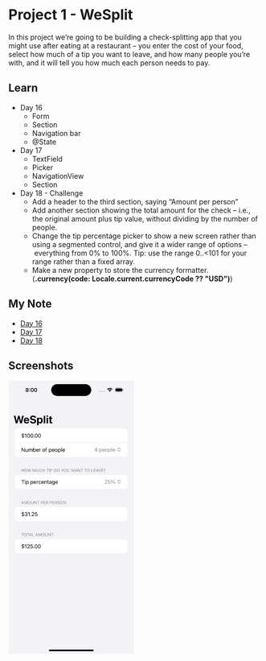 # **Project 1 - WeSplit**

In this project we’re going to be building a check-splitting app that you might use after eating at a restaurant – you enter the cost of your food, select how much of a tip you want to leave, and how many people you’re with, and it will tell you how much each person needs to pay.

## **Learn**

- Day 16
    - Form
    - Section
    - Navigation bar
    - @State
- Day 17
    - TextField
    - Picker
    - NavigationView
    - Section
- Day 18 - Challenge
    - Add a header to the third section, saying “Amount per person”
    - Add another section showing the total amount for the check – i.e., the original amount plus tip value, without dividing by the number of people.
    - Change the tip percentage picker to show a new screen rather than using a segmented control, and give it a wider range of options – everything from 0% to 100%. Tip: use the range 0..<101 for your range rather than a fixed array.
    - Make a new property to store the currency formatter.(**.currency(code: Locale.current.currencyCode ?? "USD")**)


## **My Note**

- [Day 16](https://hsiangdev.notion.site/Day-16-Project-1-part-1-100DaysOfSwiftUI-fe09504f57b342c99820c1b2f817bf45?pvs=4)
- [Day 17](https://hsiangdev.notion.site/Day-17-Project-1-part-2-100DaysOfSwiftUI-2ed5772087a64ec587dc2e6098c3e72c?pvs=4)
- [Day 18](https://hsiangdev.notion.site/Day-18-Project-1-part-3-100DaysOfSwiftUI-34cfbf80a75846afa54f592d498b71d7?pvs=4)

## Screenshots

<div>
  <img src="Screenshots/Day18-challenge.png" width="250">
</div>
